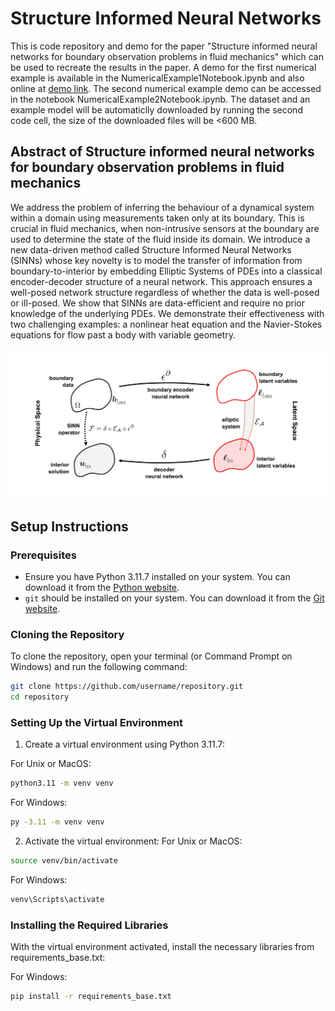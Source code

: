 # Structure Informed Neural Networks

This is code repository and demo for the paper "Structure informed neural networks for boundary observation problems in fluid mechanics" which can be used to recreate the results in the paper. A demo for the first numerical example is available in the NumericalExample1Notebook.ipynb and also online at [demo link](https://drive.google.com/file/d/1r6fiRHBhgSGEU_26-fn7nWzZGopArEu0/view?usp=sharing). The second numerical example demo can be accessed in the notebook NumericalExample2Notebook.ipynb. The dataset and an example model will be automaticlly downloaded by running the second code cell, the size of the downloaded files will be <600 MB.

## Abstract of Structure informed neural networks for boundary observation problems in fluid mechanics

We address the problem of inferring the behaviour of a dynamical system within a domain using measurements taken only at its boundary. This is crucial in fluid mechanics, when non-intrusive sensors at the boundary are used to determine the state of the fluid inside its domain. We introduce a new data-driven method called Structure Informed Neural Networks (SINNs) whose key novelty is to model the transfer of information from  boundary-to-interior by embedding Elliptic Systems of PDEs into a classical encoder-decoder structure of a neural network. This approach ensures a well-posed network structure regardless of whether the data is well-posed or ill-posed. We show that SINNs are data-efficient and require no prior knowledge of the underlying PDEs. We demonstrate their effectiveness with two challenging examples: a nonlinear heat equation and the Navier-Stokes equations for flow past a body with variable geometry.

![SINNs abstract](https://github.com/aeroimperial-optimization/Structure-Informed-Neural-Networks/blob/main/mapping_schematic.jpg)

## Setup Instructions

### Prerequisites

- Ensure you have Python 3.11.7 installed on your system. You can download it from the [Python website](https://www.python.org/downloads/release/python-3117/).
- `git` should be installed on your system. You can download it from the [Git website](https://github.com/aeroimperial-optimization/Structure-Informed-Neural-Networks.git).

### Cloning the Repository

To clone the repository, open your terminal (or Command Prompt on Windows) and run the following command:

```bash
git clone https://github.com/username/repository.git
cd repository
```

### Setting Up the Virtual Environment

1.	Create a virtual environment using Python 3.11.7:

For Unix or MacOS:

```bash
python3.11 -m venv venv
```

For Windows:

```bash
py -3.11 -m venv venv
```

2.	Activate the virtual environment:
For Unix or MacOS:

```bash
source venv/bin/activate
```

For Windows:
```bash
venv\Scripts\activate
```

### Installing the Required Libraries

With the virtual environment activated, install the necessary libraries from requirements_base.txt:

For Windows:
```bash
pip install -r requirements_base.txt
```
